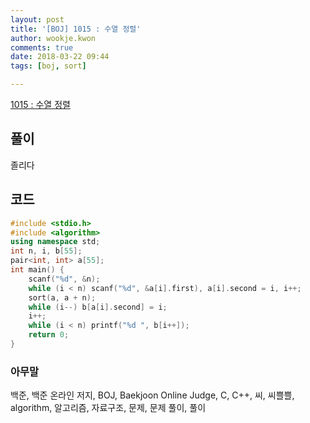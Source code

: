 ```yaml
---
layout: post
title: '[BOJ] 1015 : 수열 정렬'
author: wookje.kwon
comments: true
date: 2018-03-22 09:44
tags: [boj, sort]

---
```


[1015 : 수열 정렬](https://www.acmicpc.net/problem/1015)

## 풀이

졸리다

## 코드

```cpp
#include <stdio.h>
#include <algorithm>
using namespace std;
int n, i, b[55];
pair<int, int> a[55];
int main() {
	scanf("%d", &n);
	while (i < n) scanf("%d", &a[i].first), a[i].second = i, i++;
    sort(a, a + n);
	while (i--) b[a[i].second] = i;
	i++;
	while (i < n) printf("%d ", b[i++]);
	return 0;
}
```

### 아무말  
백준, 백준 온라인 저지, BOJ, Baekjoon Online Judge, C, C++, 씨, 씨쁠쁠, algorithm, 알고리즘, 자료구조, 문제, 문제 풀이, 풀이
